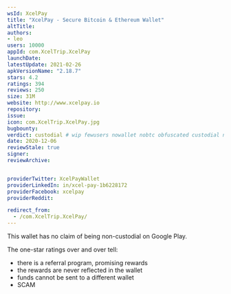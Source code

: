 ```yaml
---
wsId: XcelPay
title: "XcelPay - Secure Bitcoin & Ethereum Wallet"
altTitle: 
authors:
- leo
users: 10000
appId: com.XcelTrip.XcelPay
launchDate: 
latestUpdate: 2021-02-26
apkVersionName: "2.18.7"
stars: 4.2
ratings: 394
reviews: 250
size: 31M
website: http://www.xcelpay.io
repository: 
issue: 
icon: com.XcelTrip.XcelPay.jpg
bugbounty: 
verdict: custodial # wip fewusers nowallet nobtc obfuscated custodial nosource nonverifiable reproducible bounty defunct
date: 2020-12-06
reviewStale: true
signer: 
reviewArchive:


providerTwitter: XcelPayWallet
providerLinkedIn: in/xcel-pay-1b6228172
providerFacebook: xcelpay
providerReddit: 

redirect_from:
  - /com.XcelTrip.XcelPay/
---
```



This wallet has no claim of being non-custodial on Google Play.

The one-star ratings over and over tell:

* there is a referral program, promising rewards
* the rewards are never reflected in the wallet
* funds cannot be sent to a different wallet
* SCAM

